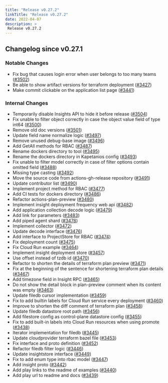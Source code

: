 ```yaml
---
title: "Release v0.27.2"
linkTitle: "Release v0.27.2"
date: 2022-04-07
description: >
 Release v0.27.2
---
```


## Changelog since v0.27.1

### Notable Changes
* Fix bug that causes login error when user belongs to too many teams ([#3502](https://github.com/pipe-cd/pipecd/pull/3502))
* Be able to show artifact versions for terraform deployment ([#3427](https://github.com/pipe-cd/pipecd/pull/3427))
* Make commit clickable on the application list page ([#3441](https://github.com/pipe-cd/pipecd/pull/3441))

### Internal Changes
* Temporarily disable Insights API to hide it before release ([#3504](https://github.com/pipe-cd/pipecd/pull/3504))
* Fix unable to filter object correctly in case the object value field of type int64 ([#3500](https://github.com/pipe-cd/pipecd/pull/3500))
* Remove old doc versions ([#3501](https://github.com/pipe-cd/pipecd/pull/3501))
* Update field name normalize logic ([#3497](https://github.com/pipe-cd/pipecd/pull/3497))
* Remove unused debug-base image ([#3496](https://github.com/pipe-cd/pipecd/pull/3496))
* Add GetAll methods for RBAC ([#3487](https://github.com/pipe-cd/pipecd/pull/3487))
* Rename dockers directory to tool ([#3495](https://github.com/pipe-cd/pipecd/pull/3495))
* Rename the dockers directory in Kapetanios config ([#3493](https://github.com/pipe-cd/pipecd/pull/3493))
* Fix unable to filter model correctly in case of filter options contain omitted field ([#3488](https://github.com/pipe-cd/pipecd/pull/3488))
* Missing type casting ([#3492](https://github.com/pipe-cd/pipecd/pull/3492))
* Move the source code from actions-gh-release repository ([#3491](https://github.com/pipe-cd/pipecd/pull/3491))
* Update contributor list ([#3490](https://github.com/pipe-cd/pipecd/pull/3490))
* Implement project method for RBAC ([#3477](https://github.com/pipe-cd/pipecd/pull/3477))
* Add CI tests for dockers directory ([#3486](https://github.com/pipe-cd/pipecd/pull/3486))
* Refactor actions-plan-preview ([#3480](https://github.com/pipe-cd/pipecd/pull/3480))
* Implement insight deployment frequency web api ([#3482](https://github.com/pipe-cd/pipecd/pull/3482))
* Add application collection decode logic ([#3479](https://github.com/pipe-cd/pipecd/pull/3479))
* Add link for parameters ([#3483](https://github.com/pipe-cd/pipecd/pull/3483))
* Add piped agent shard ([#3478](https://github.com/pipe-cd/pipecd/pull/3478))
* Implement collector ([#3472](https://github.com/pipe-cd/pipecd/pull/3472))
* Update decode interface ([#3476](https://github.com/pipe-cd/pipecd/pull/3476))
* Add interface to ProjectStore for RBAC ([#3474](https://github.com/pipe-cd/pipecd/pull/3474))
* Fix deployment count ([#3475](https://github.com/pipe-cd/pipecd/pull/3475))
* Fix Cloud Run example ([#3464](https://github.com/pipe-cd/pipecd/pull/3464))
* Implement insight deployment store ([#3457](https://github.com/pipe-cd/pipecd/pull/3457))
* Use offset instead of tzdb id ([#3470](https://github.com/pipe-cd/pipecd/pull/3470))
* Refactor to shorten the details of terraform plan preview ([#3471](https://github.com/pipe-cd/pipecd/pull/3471))
* Fix at the beginning of the sentence for shortening terraform plan details ([#3467](https://github.com/pipe-cd/pipecd/pull/3467))
* Add timezone field in Insight RPC ([#3465](https://github.com/pipe-cd/pipecd/pull/3465))
* Do not show the detail block in plan-preview comment when its content was empty ([#3463](https://github.com/pipe-cd/pipecd/pull/3463))
* Update filedb cursor implementation ([#3459](https://github.com/pipe-cd/pipecd/pull/3459))
* Fix to add builtin labels for Cloud Run service every deployment ([#3460](https://github.com/pipe-cd/pipecd/pull/3460))
* Improve to shorten the diff comment of terraform plan ([#3458](https://github.com/pipe-cd/pipecd/pull/3458))
* Update filedb datastore root path ([#3456](https://github.com/pipe-cd/pipecd/pull/3456))
* Add filestore config as control-plane datastore config ([#3455](https://github.com/pipe-cd/pipecd/pull/3455))
* Fix to add built-in labels into Cloud Run resources when using promote ([#3438](https://github.com/pipe-cd/pipecd/pull/3438))
* Iterator implementation for filedb ([#3445](https://github.com/pipe-cd/pipecd/pull/3445))
* Update cloudprovider terraform bazel file ([#3453](https://github.com/pipe-cd/pipecd/pull/3453))
* Fix interface and proto definition ([#3452](https://github.com/pipe-cd/pipecd/pull/3452))
* Refactor filedb filter logic ([#3446](https://github.com/pipe-cd/pipecd/pull/3446))
* Update insightstore interface ([#3449](https://github.com/pipe-cd/pipecd/pull/3449))
* Fix to add enum type into rbac model ([#3447](https://github.com/pipe-cd/pipecd/pull/3447))
* Add insight proto ([#3442](https://github.com/pipe-cd/pipecd/pull/3442))
* Add play links to the readme of examples ([#3440](https://github.com/pipe-cd/pipecd/pull/3440))
* Add play url to readme and docs ([#3439](https://github.com/pipe-cd/pipecd/pull/3439))
